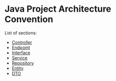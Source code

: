  # Java Project Architecture Convention
List of sections:
* [Controller](controller.md)
* [Endpoint](endoint.md)
* [Interface]()
* [Service]()
* [Repository]()
* [Entity]()
* [DTO]()

